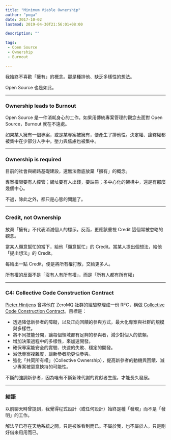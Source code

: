 ```yaml
---
title: "Minimum Viable Ownership"
author: "poga"
date: 2017-10-02
lastmod: 2019-04-30T21:56:01+08:00

description: ""

tags:
 - Open Source
 - Ownership
 - Burnout

---
```


我始終不喜歡「擁有」的概念。那是種排他、缺乏多樣性的想法。

Open Source 也是如此。

<!--more-->


---

### Ownership leads to Burnout

Open Source 是一件消耗身心的工作。如果用傳統專案管理的觀念去面對 Open Source，Burnout 就在不遠處。

如果某人擁有一個專案，或是某專案被擁有，便產生了排他性。決定權、詮釋權都被集中在少部分人手中。壓力與焦慮也被集中。

---

### Ownership is required

目前的社會與網路基礎建設，還無法徹底放棄「擁有」的概念。

專案權限要有人控管；網址要有人出錢，要註冊；多中心化的架構中，還是有那麼幾個中心。

不過，除此之外，都只是心態的問題了。

---

### Credit, not Ownership

放棄「擁有」不代表消滅個人的標示。反而，更應該重視 Credit 這個常被忽略的觀念。

當某人願意幫忙的當下，給他「願意幫忙」的 Credit。當某人提出個想法，給他「提出想法」的 Credit。

每給出一點 Credit，便是將所有權打散，交給更多人。

所有權的反面不是「沒有人有所有權」，而是「所有人都有所有權」

---

### C4: Collective Code Construction Contract

[Pieter Hintjens](http://hintjens.com/) 曾將他在 ZeroMQ 社群的經驗整理成一份 RFC，稱做 [Collective Code Construction Contract](https://rfc.zeromq.org/spec:42/C4/)。目標是：

* 透過降低新參者的障礙，以及正向回饋的參與方式，最大化專案與社群的規模與多樣性。
* 將不同技能分開，讓每個領域都有足夠的參與者，減少對個人的依賴。
* 增加決策過程中的多樣性，來加速開發。
* 確保專案能安全的實驗、快速的失敗、穩定的開發。
* 減低專案複雜度，讓新參者能更快參與。
* 強化「共同所有權」（Collective Ownership），提高新參者的動機與回饋、減少專案被惡意挾持的可能性。

不斷的強調新參者，因為唯有不斷新陳代謝的貢獻者生態，才能長久發展。

---

### 結語

以前聊天時曾提到，我覺得程式設計（或任何設計）始終是種「發現」而不是「發明」的工作。

解法早已存在天地系統之間，只是被誰看到而已。不屬於我，也不屬於人，只是剛好借來用用而已。
